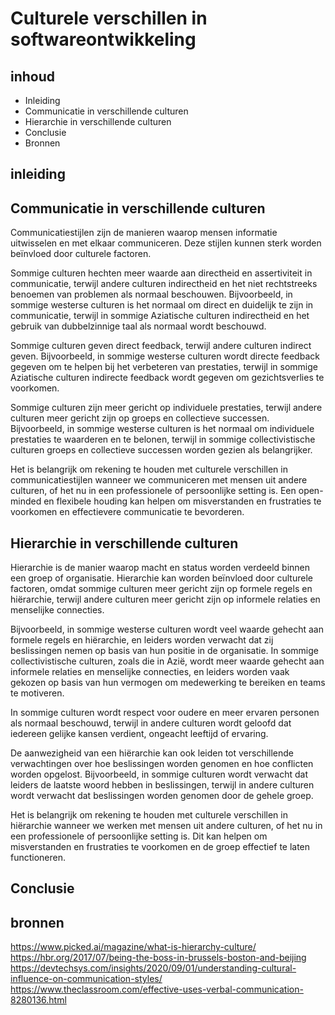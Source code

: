 # Culturele verschillen in softwareontwikkeling 

## inhoud
- Inleiding
- Communicatie in verschillende culturen
- Hierarchie in verschillende culturen
- Conclusie
- Bronnen

## inleiding

## Communicatie in verschillende culturen

Communicatiestijlen zijn de manieren waarop mensen informatie uitwisselen en met elkaar communiceren.
Deze stijlen kunnen sterk worden beïnvloed door culturele factoren.

Sommige culturen hechten meer waarde aan directheid en assertiviteit in communicatie,
terwijl andere culturen indirectheid en het niet rechtstreeks benoemen van problemen als normaal beschouwen.
Bijvoorbeeld, in sommige westerse culturen is het normaal om direct en duidelijk te zijn in communicatie,
terwijl in sommige Aziatische culturen indirectheid en het gebruik van dubbelzinnige taal als normaal wordt beschouwd.

Sommige culturen geven direct feedback, terwijl andere culturen indirect geven. Bijvoorbeeld,
in sommige westerse culturen wordt directe feedback gegeven om te helpen bij het verbeteren van prestaties,
terwijl in sommige Aziatische culturen indirecte feedback wordt gegeven om gezichtsverlies te voorkomen.

Sommige culturen zijn meer gericht op individuele prestaties, terwijl andere culturen meer gericht zijn op groeps en collectieve successen. Bijvoorbeeld,
in sommige westerse culturen is het normaal om individuele prestaties te waarderen en te belonen,
terwijl in sommige collectivistische culturen groeps en collectieve successen worden gezien als belangrijker.

Het is belangrijk om rekening te houden met culturele verschillen in communicatiestijlen wanneer we communiceren met mensen uit andere culturen,
of het nu in een professionele of persoonlijke setting is.
Een open-minded en flexibele houding kan helpen om misverstanden en frustraties te voorkomen en effectievere communicatie te bevorderen.


## Hierarchie in verschillende culturen

Hierarchie is de manier waarop macht en status worden verdeeld binnen een groep of organisatie.
Hierarchie kan worden beïnvloed door culturele factoren, omdat sommige culturen meer gericht zijn op formele regels en hiërarchie,
terwijl andere culturen meer gericht zijn op informele relaties en menselijke connecties.

Bijvoorbeeld, in sommige westerse culturen wordt veel waarde gehecht aan formele regels en hiërarchie,
en leiders worden verwacht dat zij beslissingen nemen op basis van hun positie in de organisatie. In sommige collectivistische culturen,
zoals die in Azië, wordt meer waarde gehecht aan informele relaties en menselijke connecties,
en leiders worden vaak gekozen op basis van hun vermogen om medewerking te bereiken en teams te motiveren.

In sommige culturen wordt respect voor oudere en meer ervaren personen als normaal beschouwd,
terwijl in andere culturen wordt geloofd dat iedereen gelijke kansen verdient, ongeacht leeftijd of ervaring.

De aanwezigheid van een hiërarchie kan ook leiden tot verschillende verwachtingen over hoe beslissingen worden genomen en hoe conflicten worden opgelost.
Bijvoorbeeld, in sommige culturen wordt verwacht dat leiders de laatste woord hebben in beslissingen,
terwijl in andere culturen wordt verwacht dat beslissingen worden genomen door de gehele groep.

Het is belangrijk om rekening te houden met culturele verschillen in hiërarchie wanneer we werken met mensen uit andere culturen,
of het nu in een professionele of persoonlijke setting is. Dit kan helpen om misverstanden en frustraties te voorkomen en de groep effectief te laten functioneren.


## Conclusie

## bronnen
https://www.picked.ai/magazine/what-is-hierarchy-culture/
https://hbr.org/2017/07/being-the-boss-in-brussels-boston-and-beijing
https://devtechsys.com/insights/2020/09/01/understanding-cultural-influence-on-communication-styles/
https://www.theclassroom.com/effective-uses-verbal-communication-8280136.html
